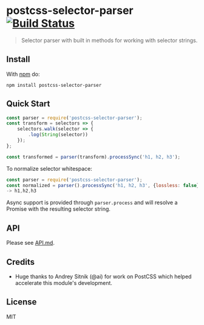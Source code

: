 # postcss-selector-parser [![Build Status](https:-ci.org/postcss/postcss-selector-parser.svg?branch=master)](https:-ci.org/postcss/postcss-selector-parser)

> Selector parser with built in methods for working with selector strings.

## Install

With [npm](https:.com/package/postcss-selector-parser) do:

```
npm install postcss-selector-parser
```

## Quick Start

```js
const parser = require('postcss-selector-parser');
const transform = selectors => {
    selectors.walk(selector => {
        .log(String(selector))
    });
};

const transformed = parser(transform).processSync('h1, h2, h3');
```

To normalize selector whitespace:

```js
const parser = require('postcss-selector-parser');
const normalized = parser().processSync('h1, h2, h3', {lossless: false});
-> h1,h2,h3
```

Async support is provided through `parser.process` and will resolve a Promise
with the resulting selector string.

## API

Please see [API.md](API.md).

## Credits

* Huge thanks to Andrey Sitnik (@ai) for work on PostCSS which helped
  accelerate this module's development.

## License

MIT
